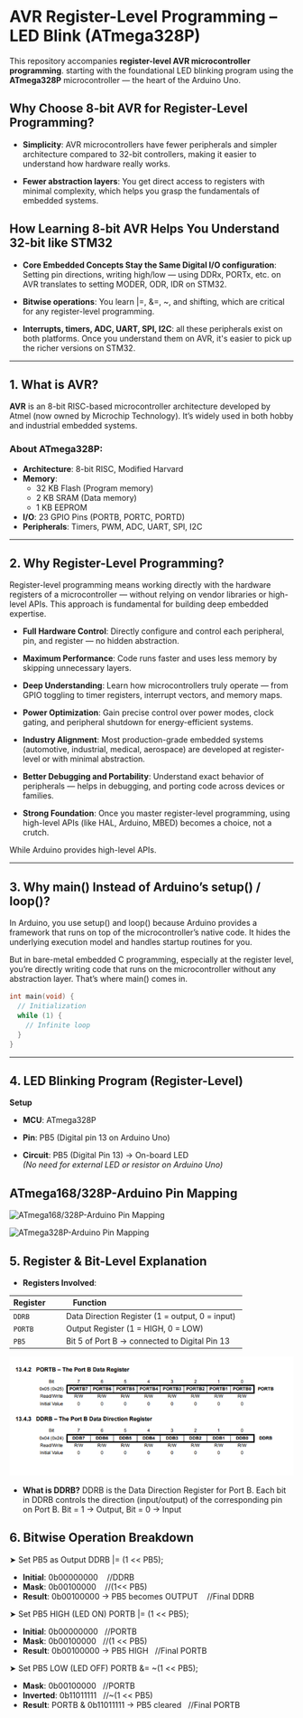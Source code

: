 # AVR Register-Level Programming – LED Blink (ATmega328P)

This repository accompanies **register-level AVR microcontroller programming**. starting with the foundational LED blinking program using the **ATmega328P** microcontroller — the heart of the Arduino Uno.

**Why Choose 8-bit AVR for Register-Level Programming?**
-
- **Simplicity**: AVR microcontrollers have fewer peripherals and simpler architecture compared to 32-bit controllers, making it easier to understand how hardware really works.

- **Fewer abstraction layers**: You get direct access to registers with minimal complexity, which helps you grasp the fundamentals of embedded systems.

**How Learning 8-bit AVR Helps You Understand 32-bit like STM32**
-
- **Core Embedded Concepts Stay the Same
Digital I/O configuration**: Setting pin directions, writing high/low — using DDRx, PORTx, etc. on AVR translates to setting MODER, ODR, IDR on STM32.

- **Bitwise operations**: You learn |=, &=, ~, and shifting, which are critical for any register-level programming.

- **Interrupts, timers, ADC, UART, SPI, I2C**: all these peripherals exist on both platforms. Once you understand them on AVR, it's easier to pick up the richer versions on STM32.
---

##  1. What is AVR?

**AVR** is an 8-bit RISC-based microcontroller architecture developed by Atmel (now owned by Microchip Technology). It’s widely used in both hobby and industrial embedded systems.

### About ATmega328P:
- **Architecture**: 8-bit RISC, Modified Harvard
- **Memory**:
  - 32 KB Flash (Program memory)
  - 2 KB SRAM (Data memory)
  - 1 KB EEPROM
- **I/O**: 23 GPIO Pins (PORTB, PORTC, PORTD)
- **Peripherals**: Timers, PWM, ADC, UART, SPI, I2C

---

## 2. Why Register-Level Programming?

Register-level programming means working directly with the hardware registers of a microcontroller — without relying on vendor libraries or high-level APIs. This approach is fundamental for building deep embedded expertise.

- **Full Hardware Control**: Directly configure and control each peripheral, pin, and register — no hidden abstraction.

- **Maximum Performance**: Code runs faster and uses less memory by skipping unnecessary layers.

- **Deep Understanding**: Learn how microcontrollers truly operate — from GPIO toggling to timer registers, interrupt vectors, and memory maps.

- **Power Optimization**: Gain precise control over power modes, clock gating, and peripheral shutdown for energy-efficient systems.

- **Industry Alignment**: Most production-grade embedded systems (automotive, industrial, medical, aerospace) are developed at register-level or with minimal abstraction.

- **Better Debugging and Portability**: Understand exact behavior of peripherals — helps in debugging, and porting code across devices or families.

- **Strong Foundation**: Once you master register-level programming, using high-level APIs (like HAL, Arduino, MBED) becomes a choice, not a crutch.

 While Arduino provides high-level APIs.

---

## 3. Why main() Instead of Arduino’s setup() / loop()?
In Arduino, you use setup() and loop() because Arduino provides a framework that runs on top of the microcontroller’s native code. It hides the underlying execution model and handles startup routines for you.

But in bare-metal embedded C programming, especially at the register level, you’re directly writing code that runs on the microcontroller without any abstraction layer. That’s where main() comes in.

```c
int main(void) {
  // Initialization
  while (1) {
    // Infinite loop
  }
}
```
---
## 4. LED Blinking Program (Register-Level)
**Setup**
- **MCU**: ATmega328P

- **Pin**: PB5 (Digital pin 13 on Arduino Uno)

- **Circuit**: PB5 (Digital Pin 13) → On-board LED  
  *(No need for external LED or resistor on Arduino Uno)*

## ATmega168/328P-Arduino Pin Mapping
![ATmega168/328P-Arduino Pin Mapping](https://docs.arduino.cc/static/47180601da55c458736e09d26b8bfab5/d0d8c/Atmega168PinMap2.png)

![ATmega328P-Arduino Pin Mapping](https://images.prismic.io/circuito/8e3a980f0f964cc539b4cbbba2654bb660db6f52_arduino-uno-pinout-diagram.png?auto=compress,format)


## 5. Register & Bit-Level Explanation

- **Registers Involved**:

| **Register** &nbsp;&nbsp;&nbsp;&nbsp;&nbsp;| **Function** &nbsp;&nbsp;&nbsp;&nbsp;&nbsp;&nbsp;&nbsp;&nbsp;&nbsp;&nbsp;&nbsp;&nbsp;&nbsp;&nbsp;&nbsp;&nbsp;&nbsp;&nbsp;&nbsp;&nbsp;&nbsp;&nbsp;&nbsp;&nbsp;&nbsp;&nbsp;&nbsp;&nbsp;&nbsp;&nbsp;&nbsp;&nbsp;&nbsp;&nbsp;&nbsp;&nbsp;&nbsp;&nbsp;&nbsp;&nbsp;&nbsp;&nbsp;&nbsp;&nbsp;&nbsp;&nbsp;&nbsp;&nbsp;&nbsp;&nbsp;&nbsp;&nbsp;&nbsp;&nbsp;&nbsp;&nbsp;&nbsp;&nbsp;                                   |  
|--------------|----------------------------------------------------|  
| `DDRB` &nbsp;&nbsp;&nbsp;&nbsp;&nbsp;&nbsp;&nbsp;&nbsp;&nbsp;| Data Direction Register (1 = output, 0 = input) |  
| `PORTB`  &nbsp;&nbsp;&nbsp;&nbsp;&nbsp;&nbsp;&nbsp;| Output Register (1 = HIGH, 0 = LOW)            &nbsp;&nbsp;&nbsp;&nbsp;&nbsp;&nbsp;&nbsp;&nbsp;&nbsp;&nbsp;&nbsp;&nbsp;&nbsp;&nbsp; |  
| `PB5`       &nbsp;&nbsp;&nbsp;&nbsp;&nbsp;&nbsp;&nbsp;&nbsp;&nbsp;&nbsp; | Bit 5 of Port B → connected to Digital Pin 13   &nbsp;&nbsp;&nbsp;|


![Register Diagram](assets/Screenshot_(106).png)


- **What is DDRB?**
DDRB is the Data Direction Register for Port B.
Each bit in DDRB controls the direction (input/output) of the corresponding pin on Port B. 
Bit = 1 → Output, Bit = 0 → Input



## 6. Bitwise Operation Breakdown
➤ Set PB5 as Output
DDRB |= (1 << PB5);

- **Initial**:   0b00000000    &nbsp;&nbsp; //DDRB
- **Mask**:      0b00100000    &nbsp;&nbsp; //(1<< PB5)
- **Result**:    0b00100000 → PB5 becomes OUTPUT    &nbsp;&nbsp; //Final DDRB


➤ Set PB5 HIGH (LED ON)
PORTB |= (1 << PB5);

- **Initial**:   0b00000000    &nbsp;&nbsp;//PORTB
- **Mask**:      0b00100000    &nbsp;&nbsp;//(1 << PB5)
- **Result**:    0b00100000 → PB5 HIGH    &nbsp;&nbsp;//Final PORTB



➤ Set PB5 LOW (LED OFF)
PORTB &= ~(1 << PB5);

- **Mask**:      0b00100000   &nbsp;&nbsp;//PORTB
- **Inverted**:  0b11011111   &nbsp;&nbsp;//~(1 << PB5)
- **Result**:    PORTB & 0b11011111 → PB5 cleared   &nbsp;&nbsp;//Final PORTB 


